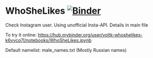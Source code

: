 # WhoSheLikes [![Binder](https://mybinder.org/badge_logo.svg)](https://mybinder.org/v2/gh/VoltK/WhoSheLikes.git/master)

Check Instagram user. Using unofficial Insta-API. Details in main file


To try it online:
https://hub.mybinder.org/user/voltk-whoshelikes-k6vvcq7l/notebooks/WhoSheLikes.ipynb

Default namelist: male_names.txt (Mostly Russian names)

